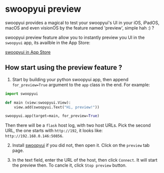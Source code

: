 # swoopyui preview
swoopyui provides a magical to test your swoopyui's UI in your iOS, iPadOS, macOS and even visionOS by the feature named 'preview', simple hah :) ?

swoopyui preview feature allow you to instantly preview you UI in the `swoopyui` app, its availble in the App Store:

[swoopyui in App Store]()

## How start using the preview feature ?
1. Start by building your python swoopyui app, then append `for_preview=True` argument to the `app` class in the end. For example:

```python
import swoopyui

def main (view:swoopyui.View):
    view.add(swoopyui.Text("Hi, preview!"))

swoopyui.app(target=main, for_preview=True)
```

Then there will be a `flask` host log, with two host URLs. Pick the second URL, the one starts with `http://192`, it looks like: `http://192.168.0.146:50856`.

2. Install [swoopyui]() if you did not, then open it. Click on the `preview` tab page.

3. In the text field, enter the URL of the host, then click `Connect`. It will start the preview then. To cancle it, click `Stop preview` button.